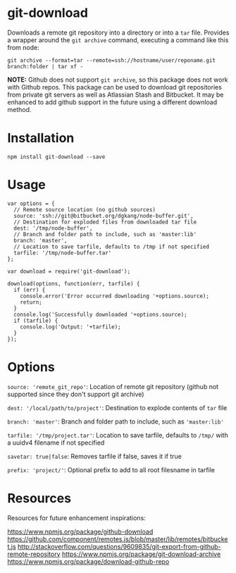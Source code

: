 git-download
==================

Downloads a remote git repository into a directory or into a `tar` file. Provides a wrapper around the `git archive` command, executing a command like this from node:

```
git archive --format=tar --remote=ssh://hostname/user/reponame.git branch:folder | tar xf -
```

**NOTE:** Github does not support `git archive`, so this package does not work with Github repos. This package can be used to download git repositories from private git servers as well as Atlassian Stash and Bitbucket. It may be enhanced to add github support in the future using a different download method.

# Installation

```
npm install git-download --save
```

# Usage

```
var options = {
  // Remote source location (no github sources)
  source: 'ssh://git@bitbucket.org/dgkang/node-buffer.git',
  // Destination for exploded files from downloaded tar file
  dest: '/tmp/node-buffer',
  // Branch and folder path to include, such as 'master:lib'
  branch: 'master',
  // Location to save tarfile, defaults to /tmp if not specified
  tarfile: '/tmp/node-buffer.tar'
};

var download = require('git-download');

download(options, function(err, tarfile) {
  if (err) {
    console.error('Error occurred downloading '+options.source);
    return;
  }
  console.log('Successfully downloaded '+options.source);
  if (tarfile) {
    console.log('Output: '+tarfile);
  }
});
```

# Options

`source: 'remote_git_repo'`: Location of remote git repository (github not supported since they don't support git archive)

`dest: '/local/path/to/project'`: Destination to explode contents of `tar` file

`branch: 'master'`: Branch and folder path to include, such as `'master:lib'`

`tarfile: '/tmp/project.tar'`: Location to save tarfile, defaults to `/tmp/` with a uuidv4 filename if not specified

`savetar: true|false`: Removes tarfile if false, saves it if true

`prefix: 'project/'`: Optional prefix to add to all root filesname in tarfile

# Resources

Resources for future enhancement inspirations:

https://www.npmjs.org/package/github-download
https://github.com/component/remotes.js/blob/master/lib/remotes/bitbucket.js
http://stackoverflow.com/questions/9609835/git-export-from-github-remote-repository
https://www.npmjs.org/package/git-download-archive
https://www.npmjs.org/package/download-github-repo


